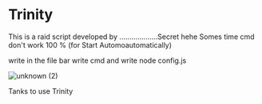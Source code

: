 # Trinity

This is a raid script developed by ...................Secret hehe
Somes time cmd don't work 100 % (for Start Automoautomatically)

write in the file bar write cmd and write node config.js

![unknown (2)](https://user-images.githubusercontent.com/86500459/138468979-80e46e52-9586-461c-861f-3a60fc664409.png)

Tanks to use Trinity

